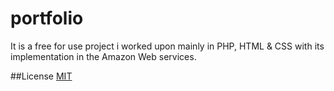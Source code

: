 # portfolio
It is a free for use project i worked upon mainly in PHP, HTML & CSS with its implementation in the Amazon Web services.

##License
[MIT](https://choosealicense.com/licenses/mit/)
